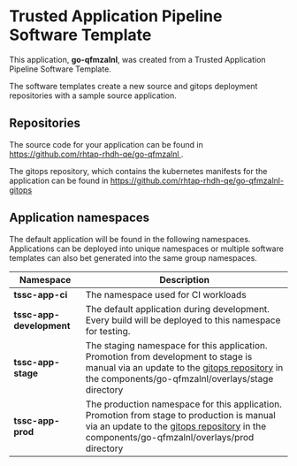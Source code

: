 # Trusted Application Pipeline Software Template

This application, **go-qfmzalnl**, was created from a Trusted Application Pipeline Software Template.

The software templates create a new source and gitops deployment repositories with a sample source application. 

## Repositories

The source code for your application can be found in [https://github.com/rhtap-rhdh-qe/go-qfmzalnl ](https://github.com/rhtap-rhdh-qe/go-qfmzalnl ).
 
The gitops repository, which contains the kubernetes manifests for the application can be found in 
[https://github.com/rhtap-rhdh-qe/go-qfmzalnl-gitops ](https://github.com/rhtap-rhdh-qe/go-qfmzalnl-gitops ) 

## Application namespaces 

The default application will be found in the following namespaces. Applications can be deployed into unique namespaces or multiple software templates can also bet generated into the same group namespaces.  

|  Namespace   |  Description   |  
| -------- | -------- |
| **tssc-app-ci** | The namespace used for CI workloads |
| **tssc-app-development** | The default application during development. Every build will be deployed to this namespace for testing. |
| **tssc-app-stage** | The staging namespace for this application. Promotion from development to stage is manual via an update to the [gitops repository](https://github.com/rhtap-rhdh-qe/go-qfmzalnl-gitops ) in the components/go-qfmzalnl/overlays/stage directory |
| **tssc-app-prod** | The production namespace for this application. Promotion from stage to production is manual via an update to the [gitops repository](https://github.com/rhtap-rhdh-qe/go-qfmzalnl-gitops ) in the components/go-qfmzalnl/overlays/prod directory |